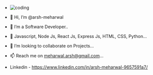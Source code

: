 - ![coding](https://user-images.githubusercontent.com/89829434/142730630-133b0262-013f-4a1a-abe9-6d269e4b1eff.gif)

- 👋 Hi, I’m @arsh-meharwal
- 👀 I’m a Software Developer..
- 🌱 Javascript, Node Js, React Js, Express Js, HTML, CSS, Python...
- 💞️ I’m looking to collaborate on Projects...
- 📫 Reach me on meharwal.arsh@gmail.com...
- Linkedin - https://www.linkedin.com/in/arsh-meharwal-9657591a7/

<!---
meharwalarsh/meharwalarsh is a ✨ special ✨ repository because its `README.md` (this file) appears on your GitHub profile.
You can click the Preview link to take a look at your changes.
--->
